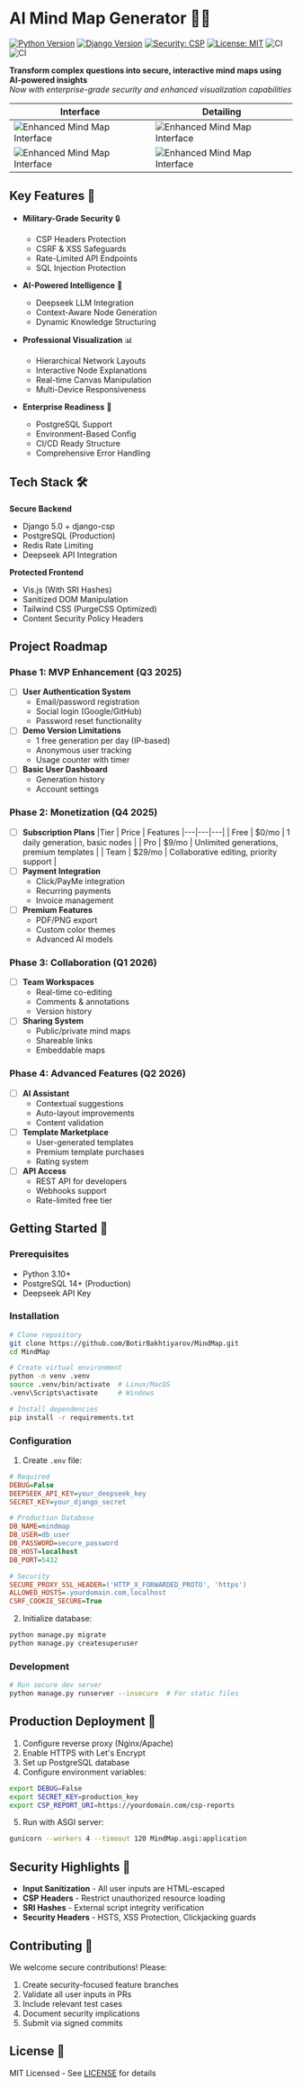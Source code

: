 # AI Mind Map Generator 🧠🌐

[![Python Version](https://img.shields.io/badge/python-3.10%2B-blue)](https://www.python.org/)
[![Django Version](https://img.shields.io/badge/django-5.0-brightgreen)](https://www.djangoproject.com/)
[![Security: CSP](https://img.shields.io/badge/Security-CSP%20Enabled-red)](https://developer.mozilla.org/en-US/docs/Web/HTTP/CSP)
[![License: MIT](https://img.shields.io/badge/License-MIT-yellow.svg)](https://opensource.org/licenses/MIT)
![CI](https://github.com/botirbakhtiyarov/MindMap/actions/workflows/django.yml/badge.svg)
![CI](https://github.com/botirbakhtiyarov/MindMap/actions/workflows/test.yml/badge.svg)


**Transform complex questions into secure, interactive mind maps using AI-powered insights**  
*Now with enterprise-grade security and enhanced visualization capabilities*

| Interface                                                       | Detailing                                                       | 
|-----------------------------------------------------------------|-----------------------------------------------------------------|
| ![Enhanced Mind Map Interface](screenshots/interface.png)       | ![Enhanced Mind Map Interface](screenshots/detailing.png)       |
| ![Enhanced Mind Map Interface](screenshots/interface_light.png) | ![Enhanced Mind Map Interface](screenshots/detailing_light.png) |


## Key Features 🔑

- **Military-Grade Security** 🔒
  - CSP Headers Protection
  - CSRF & XSS Safeguards
  - Rate-Limited API Endpoints
  - SQL Injection Protection

- **AI-Powered Intelligence** 🤖
  - Deepseek LLM Integration
  - Context-Aware Node Generation
  - Dynamic Knowledge Structuring

- **Professional Visualization** 📊
  - Hierarchical Network Layouts
  - Interactive Node Explanations
  - Real-time Canvas Manipulation
  - Multi-Device Responsiveness

- **Enterprise Readiness** 🚀
  - PostgreSQL Support
  - Environment-Based Config
  - CI/CD Ready Structure
  - Comprehensive Error Handling

## Tech Stack 🛠️

**Secure Backend**  
- Django 5.0 + django-csp
- PostgreSQL (Production)
- Redis Rate Limiting
- Deepseek API Integration

**Protected Frontend**  
- Vis.js (With SRI Hashes)
- Sanitized DOM Manipulation
- Tailwind CSS (PurgeCSS Optimized)
- Content Security Policy Headers

## Project Roadmap

### Phase 1: MVP Enhancement (Q3 2025)
- [ ] **User Authentication System**
  - Email/password registration
  - Social login (Google/GitHub)
  - Password reset functionality
- [ ] **Demo Version Limitations**
  - 1 free generation per day (IP-based)
  - Anonymous user tracking
  - Usage counter with timer
- [ ] **Basic User Dashboard**
  - Generation history
  - Account settings

### Phase 2: Monetization (Q4 2025)
- [ ] **Subscription Plans**
  |Tier | Price | Features
  |---|---|---|
  | Free | $0/mo | 1 daily generation, basic nodes |
  | Pro | $9/mo | Unlimited generations, premium templates |
  | Team | $29/mo | Collaborative editing, priority support |
- [ ] **Payment Integration**
  - Click/PayMe integration
  - Recurring payments
  - Invoice management
- [ ] **Premium Features**
  - PDF/PNG export
  - Custom color themes
  - Advanced AI models

### Phase 3: Collaboration (Q1 2026)
- [ ] **Team Workspaces**
  - Real-time co-editing
  - Comments & annotations
  - Version history
- [ ] **Sharing System**
  - Public/private mind maps
  - Shareable links
  - Embeddable maps

### Phase 4: Advanced Features (Q2 2026)
- [ ] **AI Assistant**
  - Contextual suggestions
  - Auto-layout improvements
  - Content validation
- [ ] **Template Marketplace**
  - User-generated templates
  - Premium template purchases
  - Rating system
- [ ] **API Access**
  - REST API for developers
  - Webhooks support
  - Rate-limited free tier


## Getting Started 🚦

### Prerequisites

- Python 3.10+
- PostgreSQL 14+ (Production)
- Deepseek API Key

### Installation

```bash
# Clone repository
git clone https://github.com/BotirBakhtiyarov/MindMap.git
cd MindMap

# Create virtual environment
python -m venv .venv
source .venv/bin/activate  # Linux/MacOS
.venv\Scripts\activate     # Windows

# Install dependencies
pip install -r requirements.txt
```

### Configuration

1. Create `.env` file:
```ini
# Required
DEBUG=False
DEEPSEEK_API_KEY=your_deepseek_key
SECRET_KEY=your_django_secret

# Production Database
DB_NAME=mindmap
DB_USER=db_user
DB_PASSWORD=secure_password
DB_HOST=localhost
DB_PORT=5432

# Security
SECURE_PROXY_SSL_HEADER=('HTTP_X_FORWARDED_PROTO', 'https')
ALLOWED_HOSTS=.yourdomain.com,localhost
CSRF_COOKIE_SECURE=True
```

2. Initialize database:
```bash
python manage.py migrate
python manage.py createsuperuser
```

### Development
```bash
# Run secure dev server
python manage.py runserver --insecure  # For static files
```

## Production Deployment 🚢

1. Configure reverse proxy (Nginx/Apache)
2. Enable HTTPS with Let's Encrypt
3. Set up PostgreSQL database
4. Configure environment variables:
```bash
export DEBUG=False
export SECRET_KEY=production_key
export CSP_REPORT_URI=https://yourdomain.com/csp-reports
```

5. Run with ASGI server:
```bash
gunicorn --workers 4 --timeout 120 MindMap.asgi:application
```

## Security Highlights 🔐

- **Input Sanitization** - All user inputs are HTML-escaped
- **CSP Headers** - Restrict unauthorized resource loading
- **SRI Hashes** - External script integrity verification
- **Security Headers** - HSTS, XSS Protection, Clickjacking guards

## Contributing 🤝

We welcome secure contributions! Please:

1. Create security-focused feature branches
2. Validate all user inputs in PRs
3. Include relevant test cases
4. Document security implications
5. Submit via signed commits

## License 📜

MIT Licensed - See [LICENSE](LICENSE) for details


